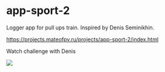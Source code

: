 # app-sport-2

Logger app for pull ups train. Inspired by Denis Seminikhin. 

https://projects.mateofpv.ru/projects/app-sport-2/index.html 


Watch challenge with Denis 

![](https://youtu.be/udu8gB4VWIA)